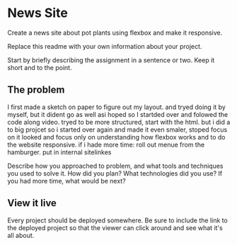 # News Site

Create a news site about pot plants using flexbox and make it responsive.

Replace this readme with your own information about your project. 

Start by briefly describing the assignment in a sentence or two. Keep it short and to the point.

## The problem

I first made a sketch on paper to figure out my layout.
and tryed doing it by myself, but it dident go as well asi hoped so 
I startded over and folowed the code along video. tryed to be more structured, start with the html. but i did a to big projcet so i started over again and made it even smaler, stoped focus on it looked and focus only on understanding how flexbox works and to do the website responsive.
if i hade more time: roll out menue from the hamburger.
put in internal sitelinkes


Describe how you approached to problem, and what tools and techniques you used to solve it. How did you plan? What technologies did you use? If you had more time, what would be next?

## View it live
Every project should be deployed somewhere. Be sure to include the link to the deployed project so that the viewer can click around and see what it's all about.
